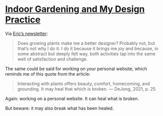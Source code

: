 # [Indoor Gardening and My Design Practice](https://scribe.rip/mperrotti/indoor-gardening-and-my-design-practice-f55e2cce28d9)

Via [Eric’s newsletter](https://buttondown.email/ericwbailey/archive/sc-244-marking-some-of-these-newsletters-as/):

> Does growing plants make me a better designer? Probably not, but that’s not why I do it. I do it because it brings me joy and because, in some abstract but deeply felt way, both activities tap into the same well of satisfaction and challenge.

The same could be said for working on your personal website, which reminds me of this quote from the article:

> Interacting with plants offers beauty, comfort, homecoming, and grounding. It may heal that which is broken. — DeJong, 2021, p. 25

Again: working on a personal website. It can heal what is broken.

But beware: it may also break what has been healed. 

